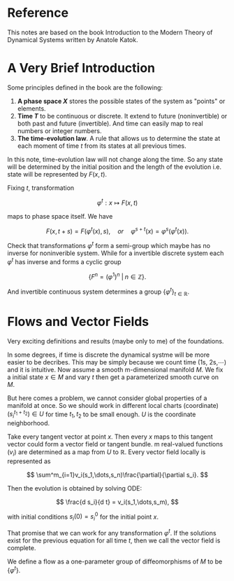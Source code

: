 # Reference

This notes are based on the book Introduction to the Modern Theory of Dynamical Systems written by Anatole Katok.

# A Very Brief Introduction

Some principles defined in the book are the following:

1. **A phase space $X$** stores the possible states of the system as "points" or elements.
2. **Time $T$** to be continuous or discrete. It extend to future (noninvertible) or both past and future (invertible). And time can easily map to real numbers or integer numbers.
3. **The time-evolution law**. A rule that allows us to determine the state at each moment of time $t$ from its states at all previous times.

In this note, time-evolution law will not change along the time. So any state will be determined by the initial position and the length of the evolution i.e. state will be represented by $F(x,t)$.

Fixing $t$, transformation

$$
\varphi^t:x\mapsto F(x,t)
$$

maps to phase space itself.
We have

$$
F(x,t+s) = F(\varphi^t(x),s),\quad or\quad \varphi^{s+t}(x) = \varphi^s\left(\varphi^t(x) \right).
$$

Check that transformations $\varphi^t$ form a semi-group which maybe has no inverse for noninverible system.
While for a invertible discrete system each $\varphi^t$ has inverse and forms a cyclic group

$$
\{ F^n = (\varphi^1)^n \; | \; n \in \mathbb{Z}\}.
$$

And invertible continuous system determines a group $\{\varphi^t\}_{t\in\mathbb{R}}$.

# Flows and Vector Fields

Very exciting definitions and results (maybe only to me) of the foundations.

In some degrees, if time is discrete the dynamical systme will be more easier to be decribes.
This may be simply because we count time (1s, 2s,$\cdots$) and it is intuitive.
Now assume a smooth m-dimensional manifold $M$. We fix a initial state $x\in M$ and vary $t$ then get a parameterized smooth curve on $M$.

But here comes a problem, we cannot consider global properties of a manifold at once.
So we should work in different local charts (coordinate) $(s_i^{t_1+t_2})\in U$ for time $t_1,t_2$ to be small enough.
$U$ is the coordinate neighborhood.

Take every tangent vector at point $x$.
Then every $x$ maps to this tangent vector could form a vector field or tangent bundle.
m real-valued functions $(v_i)$ are determined as a map from $U$ to $\mathbb{R}$.
Every vector field locally is represented as

$$
\sum^m_{i=1}v_i(s_1,\dots,s_n)\frac{\partial}{\partial s_i}.
$$

Then the evolution is obtained by solving ODE:

$$
\frac{d s_i}{d t} = v_i(s_1,\dots,s_m),
$$

with initial conditions $s_i(0)=s_i^0$ for the initial point $x$.

That promise that we can work for any transformation $\varphi^t$.
If the solutions exist for the previous equation for all time $t$, then we call the vector field is complete.

We define a flow as a one-parameter group of diffeomorphisms of $M$ to be $\{\varphi^t\}$.
